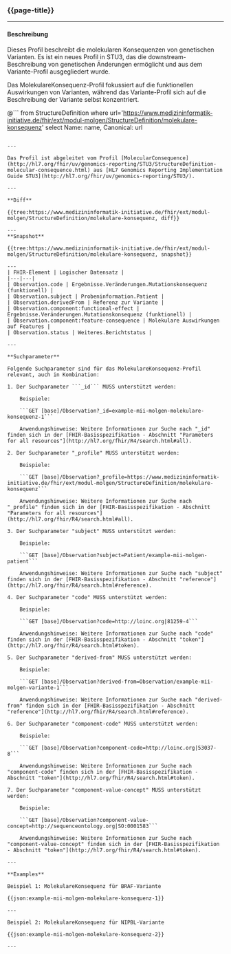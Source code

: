 ### {{page-title}}

---

#### Beschreibung

Dieses Profil beschreibt die molekularen Konsequenzen von genetischen Varianten. Es ist ein neues Profil in STU3, das die downstream-Beschreibung von genetischen Änderungen ermöglicht und aus dem Variante-Profil ausgegliedert wurde.

Das MolekulareKonsequenz-Profil fokussiert auf die funktionellen Auswirkungen von Varianten, während das Variante-Profil sich auf die Beschreibung der Variante selbst konzentriert.

@```
from StructureDefinition
where url='https://www.medizininformatik-initiative.de/fhir/ext/modul-molgen/StructureDefinition/molekulare-konsequenz'
select Name: name, Canonical: url
```

---

Das Profil ist abgeleitet vom Profil [MolecularConsequence](http://hl7.org/fhir/uv/genomics-reporting/STU3/StructureDefinition-molecular-consequence.html) aus [HL7 Genomics Reporting Implementation Guide STU3](http://hl7.org/fhir/uv/genomics-reporting/STU3/).

---

**Diff**

{{tree:https://www.medizininformatik-initiative.de/fhir/ext/modul-molgen/StructureDefinition/molekulare-konsequenz, diff}}

---
**Snapshot**

{{tree:https://www.medizininformatik-initiative.de/fhir/ext/modul-molgen/StructureDefinition/molekulare-konsequenz, snapshot}}

---
| FHIR-Element | Logischer Datensatz |
|---|---|
| Observation.code | Ergebnisse.Veränderungen.Mutationskonsequenz (funktionell) |
| Observation.subject | Probeninformation.Patient |
| Observation.derivedFrom | Referenz zur Variante |
| Observation.component:functional-effect | Ergebnisse.Veränderungen.Mutationskonsequenz (funktionell) |
| Observation.component:feature-consequence | Molekulare Auswirkungen auf Features |
| Observation.status | Weiteres.Berichtstatus |

---

**Suchparameter**

Folgende Suchparameter sind für das MolekulareKonsequenz-Profil relevant, auch in Kombination:

1. Der Suchparameter ```_id``` MUSS unterstützt werden:

    Beispiele: 

    ```GET [base]/Observation?_id=example-mii-molgen-molekulare-konsequenz-1```

    Anwendungshinweise: Weitere Informationen zur Suche nach "_id" finden sich in der [FHIR-Basisspezifikation - Abschnitt "Parameters for all resources"](http://hl7.org/fhir/R4/search.html#all).

2. Der Suchparameter "_profile" MUSS unterstützt werden:

    Beispiele:
    
    ```GET [base]/Observation?_profile=https://www.medizininformatik-initiative.de/fhir/ext/modul-molgen/StructureDefinition/molekulare-konsequenz```

    Anwendungshinweise: Weitere Informationen zur Suche nach "_profile" finden sich in der [FHIR-Basisspezifikation - Abschnitt "Parameters for all resources"](http://hl7.org/fhir/R4/search.html#all).

3. Der Suchparameter "subject" MUSS unterstützt werden:

    Beispiele:

    ```GET [base]/Observation?subject=Patient/example-mii-molgen-patient```

    Anwendungshinweise: Weitere Informationen zur Suche nach "subject" finden sich in der [FHIR-Basisspezifikation - Abschnitt "reference"](http://hl7.org/fhir/R4/search.html#reference).

4. Der Suchparameter "code" MUSS unterstützt werden:

    Beispiele:

    ```GET [base]/Observation?code=http://loinc.org|81259-4```

    Anwendungshinweise: Weitere Informationen zur Suche nach "code" finden sich in der [FHIR-Basisspezifikation - Abschnitt "token"](http://hl7.org/fhir/R4/search.html#token).

5. Der Suchparameter "derived-from" MUSS unterstützt werden:

    Beispiele:

    ```GET [base]/Observation?derived-from=Observation/example-mii-molgen-variante-1```

    Anwendungshinweise: Weitere Informationen zur Suche nach "derived-from" finden sich in der [FHIR-Basisspezifikation - Abschnitt "reference"](http://hl7.org/fhir/R4/search.html#reference).

6. Der Suchparameter "component-code" MUSS unterstützt werden:

    Beispiele:

    ```GET [base]/Observation?component-code=http://loinc.org|53037-8```

    Anwendungshinweise: Weitere Informationen zur Suche nach "component-code" finden sich in der [FHIR-Basisspezifikation - Abschnitt "token"](http://hl7.org/fhir/R4/search.html#token).

7. Der Suchparameter "component-value-concept" MUSS unterstützt werden:

    Beispiele:

    ```GET [base]/Observation?component-value-concept=http://sequenceontology.org|SO:0001583```

    Anwendungshinweise: Weitere Informationen zur Suche nach "component-value-concept" finden sich in der [FHIR-Basisspezifikation - Abschnitt "token"](http://hl7.org/fhir/R4/search.html#token).

--- 

**Examples**

Beispiel 1: MolekulareKonsequenz für BRAF-Variante

{{json:example-mii-molgen-molekulare-konsequenz-1}}

---

Beispiel 2: MolekulareKonsequenz für NIPBL-Variante

{{json:example-mii-molgen-molekulare-konsequenz-2}}

---
